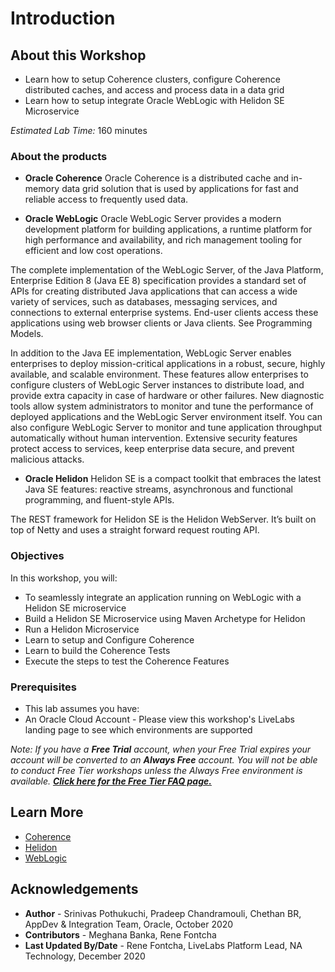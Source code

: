 # Introduction

## About this Workshop
- Learn how to setup Coherence clusters, configure Coherence distributed caches, and access and process data in a data grid
- Learn how to setup integrate Oracle WebLogic with Helidon SE Microservice


*Estimated Lab Time:* 160 minutes

### About the products
* **Oracle Coherence**
Oracle Coherence is a distributed cache and in-memory data grid solution that is used by applications for fast and reliable access to frequently used data.

* **Oracle WebLogic**
Oracle WebLogic Server provides a modern development platform for building applications, a runtime platform for high performance and availability, and rich management tooling for efficient and low cost operations.

The complete implementation of the WebLogic Server, of the Java Platform, Enterprise Edition 8 (Java EE 8) specification provides a standard set of APIs for creating distributed Java applications that can access a wide variety of services, such as databases, messaging services, and connections to external enterprise systems. End-user clients access these applications using web browser clients or Java clients. See Programming Models.

In addition to the Java EE implementation, WebLogic Server enables enterprises to deploy mission-critical applications in a robust, secure, highly available, and scalable environment. These features allow enterprises to configure clusters of WebLogic Server instances to distribute load, and provide extra capacity in case of hardware or other failures. New diagnostic tools allow system administrators to monitor and tune the performance of deployed applications and the WebLogic Server environment itself. You can also configure WebLogic Server to monitor and tune application throughput automatically without human intervention. Extensive security features protect access to services, keep enterprise data secure, and prevent malicious attacks.

* **Oracle Helidon**
Helidon SE is a compact toolkit that embraces the latest Java SE features: reactive streams, asynchronous and functional programming, and fluent-style APIs.

The REST framework for Helidon SE is the Helidon WebServer. It’s built on top of Netty and uses a straight forward request routing API.

### Objectives
In this workshop, you will:
* To seamlessly integrate an application running on WebLogic  with a Helidon SE microservice
* Build a Helidon SE Microservice using Maven Archetype for Helidon
* Run a Helidon Microservice
* Learn to setup and Configure Coherence
* Learn to build the Coherence Tests
* Execute the steps to test the Coherence Features

### Prerequisites
* This lab assumes you have:
* An Oracle Cloud Account - Please view this workshop's LiveLabs landing page to see which environments are supported

*Note: If you have a **Free Trial** account, when your Free Trial expires your account will be converted to an **Always Free** account. You will not be able to conduct Free Tier workshops unless the Always Free environment is available. **[Click here for the Free Tier FAQ page.](https://www.oracle.com/cloud/free/faq.html)***

## Learn More
* [Coherence](https://docs.oracle.com/en/middleware/standalone/coherence/14.1.1.0/index.html)
* [Helidon](https://helidon.io/#/)
* [WebLogic](https://docs.oracle.com/en/middleware/standalone/weblogic-server/14.1.1.0/index.html)

## Acknowledgements
* **Author** - Srinivas Pothukuchi, Pradeep Chandramouli, Chethan BR, AppDev & Integration Team, Oracle, October 2020
* **Contributors** - Meghana Banka, Rene Fontcha
* **Last Updated By/Date** - Rene Fontcha, LiveLabs Platform Lead, NA Technology, December 2020


